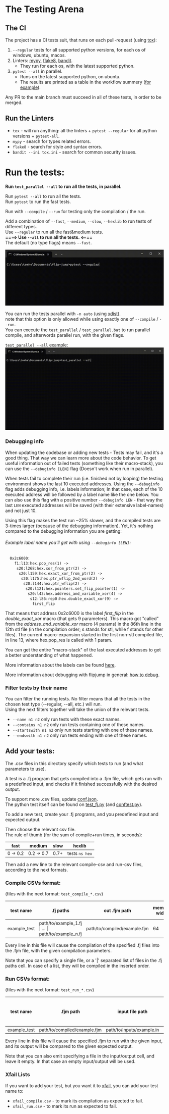 # The Testing Arena

## The CI
The project has a CI tests suit, that runs on each pull-request (using [tox](https://tox.wiki/)):
1. `--regular` tests for all supported python versions, for each os of windows, ubuntu, macos.
2. Linters: [mypy](https://mypy-lang.org/), [flake8](https://flake8.pycqa.org/en/latest/), [bandit](https://bandit.readthedocs.io/en/latest/).
   - They run for each os, with the latest supported python.
3. `pytest --all` in parallel.
   - Runs on the latest supported python, on ubuntu.
   - The results are printed as a table in the workflow summery ([for example](https://github.com/tomhea/flip-jump/actions/runs/7170673166/attempts/1#summary-19523946921)).

Any PR to the main branch must succeed in all of these tests, in order to be merged.

## Run the Linters
- `tox` - will run anything: all the linters + `pytest --regular` for all python versions + `pytest-all`.
- `mypy` - search for types related errors.
- `flake8` - search for style and syntax errors.
- `bandit --ini tox.ini` - search for common security issues.

# Run the tests:

**Run `test_parallel --all` to run all the tests, in parallel.**

Run `pytest --all` to run all the tests.  
Run `pytest` to run the fast tests.

Run with `--compile` / `--run` for testing only the compilation / the run.

Add a combination of `--fast`, `--medium`, `--slow`, `--hexlib` to run tests of different types.  
Use `--regular` to run all the fast&medium tests.  
**====> Use `--all` to run all the tests. <====**  
The default (no type flags) means `--fast`.

![Running Pytest with --regular](../resources/pytest.gif)

You can run the tests parallel with `-n auto` (using [xdist](https://github.com/pytest-dev/pytest-xdist)).  
note that this option is only allowed while using exactly one of `--compile` / `--run`.  
You can execute the `test_parallel` / `test_parallel.bat` to run parallel compile, and afterwords parallel run, with the given flags.

`test_parallel --all` example:
![Running the test_parallel script with --all, x4 speed](../resources/test_parallel.gif)

### Debugging info
When updating the codebase or adding new tests - Tests may fail, and it's a good thing. That way we can learn more about the code behavior. 
To get useful information out of failed tests (something like their macro-stack), you can use the `--debuginfo [LEN]` flag (Doesn't work when run in parallel).

When tests fail to complete their run (i.e. finished not by looping) the testing environment shows the last 10 executed addresses.
Using the `--debuginfo` flag adds debugging info, i.e. labels information; In that case, each of the 10 executed address will be followed by a label name like the one below.
You can also use this flag with a positive number `--debuginfo LEN` - that way the last `LEN` executed addresses will be saved (with their extensive label-names) and not just 10.

Using this flag makes the test run ~25% slower, and the compiled tests are 3-times larger (because of the debugging information). 
Yet, it's nothing compared to the debugging information you are getting: 

###### Example label name you'll get with using `--debuginfo [LEN]`:
```
  0x2c6000:
    f1:l13:hex.pop_res(1) ->
     s20:l268:hex.xor_from_ptr(2) ->
      s20:l159:hex.exact_xor_from_ptr(2) ->
       s20:l175:hex.ptr_wflip_2nd_word(2) ->
        s20:l144:hex.ptr_wflip(2) ->
         s20:l121:hex.pointers.set_flip_pointer(1) ->
          s20:l43:hex.address_and_variable_xor(4) ->
           s12:l86:rep0:hex.double_exact_xor(9) ->
            first_flip
```
That means that address 0x2c6000 is the label _first_flip_ in the _double_exact_xor_ macro (that gets 9 parameters). 
This macro got "called" from the _address_and_variable_xor_ macro (4 params) in the 86th line in the 12th stl file (in the compilation order; s stands for stl, while f stands for other files).
The current macro-expansion started in the first non-stl compiled file, in line 13, where hex.pop_res is called with 1 param.

You can get the entire "macro-stack" of the last executed addresses to get a better understanding of what happened.

More information about the labels can be found [here](../flipjump/README.md#generated-label-names).

More information about debugging with flipjump in general: [how to debug](../README.md#how-to-debug).

### Filter tests by their name 

You can filter the running tests. No filter means that all the tests in the chosen test type (--regular, --all, etc.) will run.  
Using the next filters together will take the union of the relevant tests.
 * `--name n1 n2` only run tests with these exact names.
 * `--contains n1 n2` only run tests containing one of these names.
 * `--startswith n1 n2` only run tests starting with one of these names.
 * `--endswith n1 n2` only run tests ending with one of these names.

## Add your tests:

The .csv files in this directory specify which tests to run (and what parameters to use). 

A test is a .fj program that gets compiled into a .fjm file, which gets run with a predefined input, and checks if it finished successfully with the desired output.

To support more .csv files, update [conf.json](conf.json).  
The python test itself can be found on [test_fj.py](test_fj.py) (and [conftest.py](conftest.py)).

To add a new test, create your .fj programs, and you predefined input and expected output.

Then choose the relevant csv file.  
The rule of thumb (for the sum of compile+run times, in seconds):

| fast         | medium         | slow | hexlib         |
|--------------|----------------|------|----------------|
| 0 &rarr; 0.2 | 0.2 &rarr; 0.7 | 0.7+ | tests `ns hex` |

Then add a new line to the relevant compile-csv and run-csv files, according to the next formats.

### Compile CSVs format:

(files with the next format: ```test_compile_*.csv```)

| test name    | .fj paths                                                   | out .fjm path                | memory width | version | flags | use stl | treat warnings as errors |
|--------------|-------------------------------------------------------------|------------------------------|--------------|---------|-------|---------|--------------------------|
| example_test | path/to/example_1.fj &#124; ... &#124; path/to/example_n.fj | path/to/compiled/example.fjm | 64           | 1       | 0     | True    | True                     |

Every line in this file will cause the compilation of the specified .fj files into the .fjm file, with the given compilation parameters.

Note that you can specify a single file, or a '|' separated list of files in the .fj paths cell. In case of a list, they will be compiled in the inserted order.

### Run CSVs format:

(files with the next format: ```test_run_*.csv```)

| test name    | .fjm path                    | input file path           | output file path            | is input a binary file | is output a binary file |
|--------------|------------------------------|---------------------------|-----------------------------|------------------------|-------------------------|
| example_test | path/to/compiled/example.fjm | path/to/inputs/example.in | path/to/outputs/example.out | False                  | False                   |

Every line in this file will cause the specified .fjm to run with the given input, and its output will be compared to the given expected output.

Note that you can also emit specifying a file in the input/output cell, and leave it empty. In that case an empty input/output will be used.

### Xfail Lists

If you want to add your test, but you want it to [xfail](https://docs.pytest.org/en/7.1.x/how-to/skipping.html#xfail-mark-test-functions-as-expected-to-fail), you can add your test name to:
- ```xfail_compile.csv``` - to mark its compilation as expected to fail.
- ```xfail_run.csv``` - to mark its run as expected to fail.
